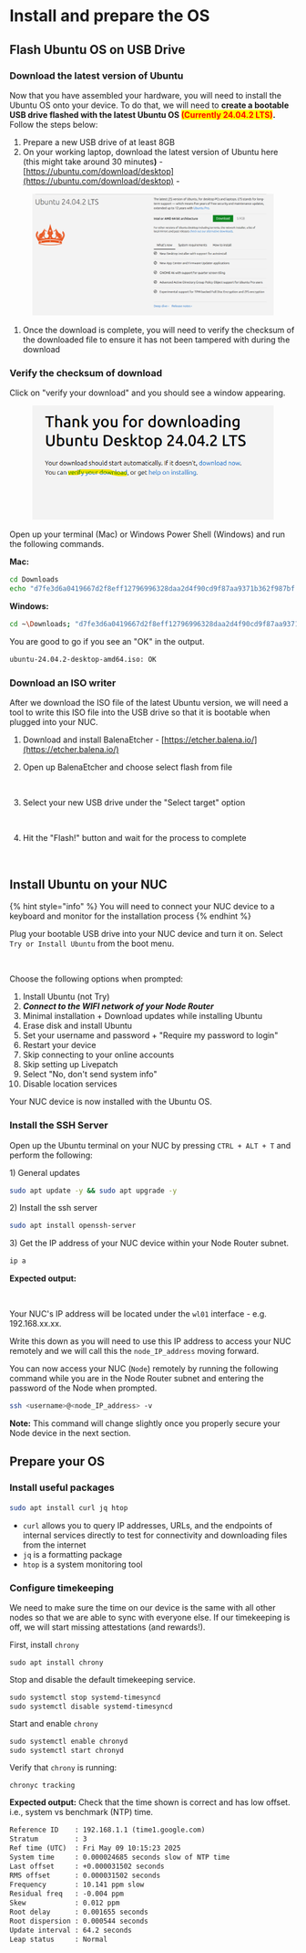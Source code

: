 # Install and prepare the OS

## Flash Ubuntu OS on USB Drive

### Download the latest version of Ubuntu

Now that you have assembled your hardware, you will need to install the Ubuntu OS onto your device. To do that, we will need to **create a bootable USB drive flashed with the latest Ubuntu OS&#x20;**<mark style="color:red;">**(Currently 24.04.2 LTS)**</mark>**.** Follow the steps below:

1. Prepare a new USB drive of at least 8GB
2. On your working laptop, download the latest version of Ubuntu here (this might take around 30 minute&#x73;**)** - [https://ubuntu.com/download/desktop](https://ubuntu.com/download/desktop) -&#x20;

<figure><img src="../.gitbook/assets/image.png" alt=""><figcaption></figcaption></figure>

1. Once the download is complete, you will need to verify the checksum of the downloaded file to ensure it has not been tampered with during the download&#x20;

### Verify the checksum of download

Click on "verify your download" and you should see a window appearing.

<figure><img src="../.gitbook/assets/image (1).png" alt=""><figcaption></figcaption></figure>

Open up your terminal (Mac) or Windows Power Shell (Windows) and run the following commands.

**Mac:**

```sh
cd Downloads
echo "d7fe3d6a0419667d2f8eff12796996328daa2d4f90cd9f87aa9371b362f987bf *ubuntu-24.04.2-desktop-amd64.iso" | shasum -a 256 --check
```

**Windows:**

```sh
cd ~\Downloads; "d7fe3d6a0419667d2f8eff12796996328daa2d4f90cd9f87aa9371b362f987bf" -eq (Get-FileHash ubuntu-24.04.2-desktop-amd64.iso -Algorithm SHA256).Hash.ToLower() | ForEach-Object { if($_){"OK"}else{"FAILED"} }
```

You are good to go if you see an "OK" in the output.

```sh
ubuntu-24.04.2-desktop-amd64.iso: OK
```

### Download an ISO writer

After we download the ISO file of the latest Ubuntu version, we will need a tool to write this ISO file into the USB drive so that it is bootable when plugged into your NUC.&#x20;

1. Download and install BalenaEtcher - [https://etcher.balena.io/](https://etcher.balena.io/)
2.  Open up BalenaEtcher and choose select flash from file&#x20;

    <figure><img src="../.gitbook/assets/image (101).png" alt=""><figcaption></figcaption></figure>
3.  Select your new USB drive under the "Select target" option&#x20;

    <figure><img src="../.gitbook/assets/image (102).png" alt=""><figcaption></figcaption></figure>


4.  Hit the "Flash!" button and wait for the process to complete&#x20;

    <figure><img src="../.gitbook/assets/image (103).png" alt=""><figcaption></figcaption></figure>

## Install Ubuntu on your NUC

{% hint style="info" %}
You will need to connect your NUC device to a keyboard and monitor for the installation process
{% endhint %}

Plug your bootable USB drive into your NUC device and turn it on. Select `Try or Install Ubuntu` from the boot menu.&#x20;

<figure><img src="../.gitbook/assets/image (104).png" alt=""><figcaption></figcaption></figure>

Choose the following options when prompted:

1. Install Ubuntu (not Try)
2. _**Connect to the WIFI network of your Node Router**_
3. Minimal installation + Download updates while installing Ubuntu
4. Erase disk and install Ubuntu
5. Set your username and password + "Require my password to login"
6. Restart your device
7. Skip connecting to your online accounts
8. Skip setting up Livepatch
9. Select "No, don't send system info"
10. Disable location services

Your NUC device is now installed with the Ubuntu OS.

### Install the SSH Server

Open up the Ubuntu terminal on your NUC by pressing `CTRL + ALT + T` and perform the following:

1\) General updates

```sh
sudo apt update -y && sudo apt upgrade -y
```

2\) Install the ssh server

```sh
sudo apt install openssh-server
```

3\) Get the IP address of your NUC device within your Node Router subnet.

```sh
ip a
```

**Expected output:**

<figure><img src="../.gitbook/assets/image (106).png" alt=""><figcaption></figcaption></figure>

Your NUC's IP address will be located under the `wl01` interface - e.g. 192.168.xx.xx.&#x20;

Write this down as you will need to use this IP address to access your NUC remotely and we will call this the `node_IP_address` moving forward.

You can now access your NUC (`Node`) remotely by running the following command while you are in the Node Router subnet and entering the password of the Node when prompted.

```sh
ssh <username>@<node_IP_address> -v
```

**Note:** This command will change slightly once you properly secure your Node device in the next section.

## Prepare your OS

### Install useful packages

```sh
sudo apt install curl jq htop
```

* `curl` allows you to query IP addresses, URLs, and the endpoints of internal services directly to test for connectivity and downloading files from the internet
* `jq` is a formatting package
* `htop` is a system monitoring tool&#x20;

### Configure timekeeping

We need to make sure the time on our device is the same with all other nodes so that we are able to sync with everyone else. If our timekeeping is off, we will start missing attestations (and rewards!).&#x20;

First, install `chrony`

```
sudo apt install chrony
```

Stop and disable the default timekeeping service.

```
sudo systemctl stop systemd-timesyncd
sudo systemctl disable systemd-timesyncd
```

Start and enable `chrony`

```
sudo systemctl enable chronyd
sudo systemctl start chronyd
```

Verify that `chrony` is running:

```
chronyc tracking
```

**Expected output:** Check that the time shown is correct and has low offset. i.e., system vs benchmark (NTP)  time.&#x20;

```
Reference ID    : 192.168.1.1 (time1.google.com)
Stratum         : 3
Ref time (UTC)  : Fri May 09 10:15:23 2025
System time     : 0.000024685 seconds slow of NTP time
Last offset     : +0.000031502 seconds
RMS offset      : 0.000031502 seconds
Frequency       : 10.141 ppm slow
Residual freq   : -0.004 ppm
Skew            : 0.012 ppm
Root delay      : 0.001655 seconds
Root dispersion : 0.000544 seconds
Update interval : 64.2 seconds
Leap status     : Normal
```
